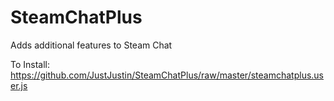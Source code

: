 # SteamChatPlus
Adds additional features to Steam Chat

To Install:
https://github.com/JustJustin/SteamChatPlus/raw/master/steamchatplus.user.js
